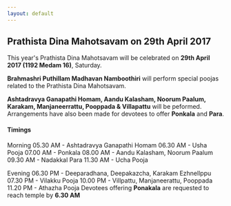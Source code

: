 ```yaml
---
layout: default
---
```

## Prathista Dina Mahotsavam on 29th April 2017

This year's Prathista Dina Mahotsavam will be celebrated on **29th April 2017 (1192 Medam 16)**, Saturday. 

**Brahmashri Puthillam Madhavan Namboothiri** will perform special poojas related to the Prathista Dina Mahotsavam. 

**Ashtadravya Ganapathi Homam, Aandu Kalasham, Noorum Paalum, Karakam, Manjaneerrattu, Pooppada & Villapattu** will be peformed. Arrangements have also been made for devotees to offer **Ponkala** and **Para**.

#### Timings
Morning 
05.30 AM - Ashtadravya Ganapathi Homam
06.30 AM - Usha Pooja
07.00 AM - Ponkala
08.00 AM - Aandu Kalasham, Noorum Paalum
09.30 AM - Nadakkal Para
11.30 AM - Ucha Pooja

Evening
06.30 PM - Deeparadhana, Deepakazcha, Karakam Ezhnellppu
07.30 PM - Vilakku Pooja
10.00 PM - Villpattu, Manjaneerattu, Pooppada
11.20 PM - Athazha Pooja
Devotees offering **Ponakala** are requested to reach temple by **6.30 AM**
